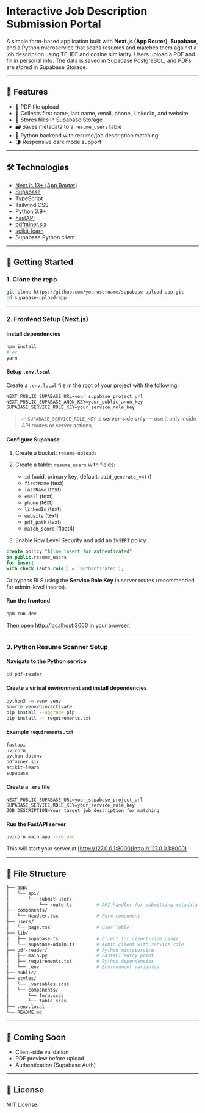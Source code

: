 
# Interactive Job Description Submission Portal

A simple form-based application built with **Next.js (App Router)**, **Supabase**, and a Python microservice that scans resumes and matches them against a job description using TF-IDF and cosine similarity. Users upload a PDF and fill in personal info. The data is saved in Supabase PostgreSQL, and PDFs are stored in Supabase Storage.

---

## 🚀 Features

- 📄 PDF file upload
- 👤 Collects first name, last name, email, phone, LinkedIn, and website
- 💾 Stores files in Supabase Storage
- 🗃️ Saves metadata to a `resume_users` table
- 🧠 Python backend with resume/job description matching
- 🌗 Responsive dark mode support

---

## 🛠️ Technologies

- [Next.js 13+ (App Router)](https://nextjs.org/docs/app)
- [Supabase](https://supabase.com/)
- TypeScript
- Tailwind CSS
- Python 3.9+
- [FastAPI](https://fastapi.tiangolo.com/)
- [pdfminer.six](https://github.com/pdfminer/pdfminer.six)
- [scikit-learn](https://scikit-learn.org/)
- Supabase Python client

---

## 🧰 Getting Started

### 1. Clone the repo

```bash
git clone https://github.com/yourusername/supabase-upload-app.git
cd supabase-upload-app
```

---

### 2. Frontend Setup (Next.js)

#### Install dependencies

```bash
npm install
# or
yarn
```

#### Setup `.env.local`

Create a `.env.local` file in the root of your project with the following:

```env
NEXT_PUBLIC_SUPABASE_URL=your_supabase_project_url
NEXT_PUBLIC_SUPABASE_ANON_KEY=your_public_anon_key
SUPABASE_SERVICE_ROLE_KEY=your_service_role_key
```

> ✅ `SUPABASE_SERVICE_ROLE_KEY` is **server-side only** — use it only inside API routes or server actions.

#### Configure Supabase

1. Create a bucket: `resume-uploads`
2. Create a table: `resume_users` with fields:
   - `id` (uuid, primary key, default: `uuid_generate_v4()`)
   - `firstName` (text)
   - `lastName` (text)
   - `email` (text)
   - `phone` (text)
   - `linkedIn` (text)
   - `website` (text)
   - `pdf_path` (text)
   - `match_score` (float4)

3. Enable Row Level Security and add an `INSERT` policy:

```sql
create policy "Allow insert for authenticated"
on public.resume_users
for insert
with check (auth.role() = 'authenticated');
```

Or bypass RLS using the **Service Role Key** in server routes (recommended for admin-level inserts).

#### Run the frontend

```bash
npm run dev
```

Then open [http://localhost:3000](http://localhost:3000) in your browser.

---

### 3. Python Resume Scanner Setup

#### Navigate to the Python service

```bash
cd pdf-reader
```

#### Create a virtual environment and install dependencies

```bash
python3 -m venv venv
source venv/bin/activate
pip install --upgrade pip
pip install -r requirements.txt
```

#### Example `requirements.txt`

```txt
fastapi
uvicorn
python-dotenv
pdfminer.six
scikit-learn
supabase
```

#### Create a `.env` file

```env
NEXT_PUBLIC_SUPABASE_URL=your_supabase_project_url
SUPABASE_SERVICE_ROLE_KEY=your_service_role_key
JOB_DESCRIPTION=Your target job description for matching
```

#### Run the FastAPI server

```bash
uvicorn main:app --reload
```

This will start your server at [http://127.0.0.1:8000](http://127.0.0.1:8000)

---

## 📁 File Structure

```bash
├── app/
│   └── api/
│       └── submit-user/
│           └── route.ts         # API handler for submitting metadata
├── components/
│   └── NewUser.tsx              # Form component
├── users/
│   └── page.tsx                 # User Table
├── lib/
│   ├── supabase.ts              # Client for client-side usage
│   └── supabase-admin.ts        # Admin client with service role
├── pdf-reader/                  # Python microservice
│   ├── main.py                  # FastAPI entry point
│   ├── requirements.txt         # Python dependencies
│   └── .env                     # Environment variables
├── public/
├── styles/
│   └── _variables.scss
│   └── components/
│       └── form.scss
│       └── table.scss
├── .env.local
└── README.md
```

---

## 🧪 Coming Soon

- Client-side validation
- PDF preview before upload
- Authentication (Supabase Auth)

---

## 📄 License

MIT License.
